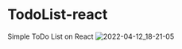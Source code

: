 # TodoList-react
Simple ToDo List on React
![2022-04-12_18-21-05](https://user-images.githubusercontent.com/77203734/162972110-e2bdbb6f-0c73-46a4-ada6-54e4b61098b7.png)

